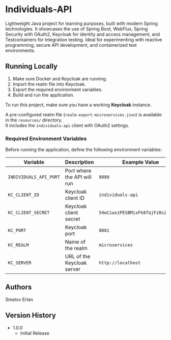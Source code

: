 # Individuals-API

Lightweight Java project for learning purposes, built with modern Spring technologies.
It showcases the use of Spring Boot, WebFlux, Spring Security with OAuth2, Keycloak for identity and access management, and Testcontainers for integration testing.
Ideal for experimenting with reactive programming, secure API development, and containerized test environments.

## Running Locally

1. Make sure Docker and Keycloak are running.
2. Import the realm file into Keycloak.
3. Export the required environment variables.
4. Build and run the application.

To run this project, make sure you have a working **Keycloak** instance.

A pre-configured realm file (`realm-export-microservices.json`) is available in the `resources/` directory.  
It includes the `individuals-api` client with OAuth2 settings.

### Required Environment Variables

Before running the application, define the following environment variables:

| Variable              | Description                                | Example Value                             |
|-----------------------|--------------------------------------------|-------------------------------------------|
| `INDIVIDUALS_API_PORT`| Port where the API will run                | `8080`                                    |
| `KC_CLIENT_ID`        | Keycloak client ID                         | `individuals-api`                         |
| `KC_CLIENT_SECRET`    | Keycloak client secret                     | `54wCiwxzPESBMixFk8fajFz8sZkSSL6b`        |
| `KC_PORT`             | Keycloak port                              | `8081`                                    |
| `KC_REALM`            | Name of the realm                          | `microservices`                           |
| `KC_SERVER`           | URL of the Keycloak server                 | `http://localhost`                        |

## Authors
Smatov Erlan

## Version History

* 1.0.0
    * Initial Release
